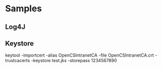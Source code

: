 # Samples

## Log4J

## Keystore

keytool -importcert -alias OpenCSIntranetCA -file OpenCSIntranetCA.crt -trustcacerts -keystore test.jks -storepass 1234567890



